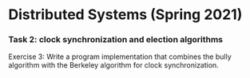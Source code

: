 # Distributed Systems (Spring 2021)
### Task 2: clock synchronization and election algorithms
Exercise 3: Write a program implementation that combines the bully algorithm with the Berkeley algorithm for clock synchronization.
